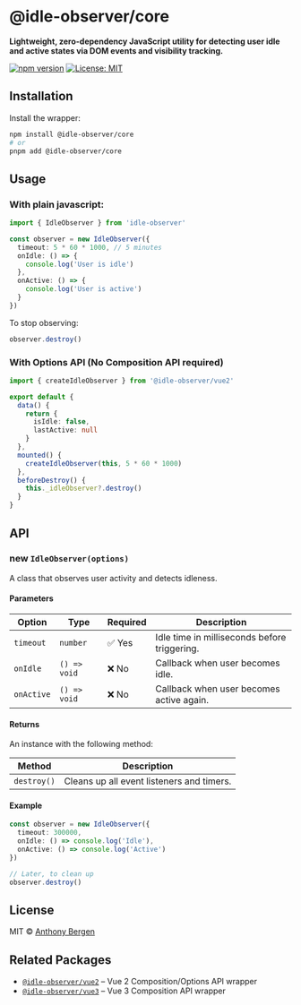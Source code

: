 # @idle-observer/core

**Lightweight, zero-dependency JavaScript utility for detecting user idle and active states via DOM events and visibility tracking.**

[![npm version](https://img.shields.io/npm/v/@idle-observer/core.svg)](https://www.npmjs.com/package/@idle-observer/core)
[![License: MIT](https://img.shields.io/badge/license-MIT-blue.svg)](LICENSE)

## Installation

Install the wrapper:
```bash
npm install @idle-observer/core
# or
pnpm add @idle-observer/core
```

## Usage

### With plain javascript:

```ts
import { IdleObserver } from 'idle-observer'

const observer = new IdleObserver({
  timeout: 5 * 60 * 1000, // 5 minutes
  onIdle: () => {
    console.log('User is idle')
  },
  onActive: () => {
    console.log('User is active')
  }
})

```

To stop observing:

```ts
observer.destroy()
```

### With Options API (No Composition API required)
```ts
import { createIdleObserver } from '@idle-observer/vue2'

export default {
  data() {
    return {
      isIdle: false,
      lastActive: null
    }
  },
  mounted() {
    createIdleObserver(this, 5 * 60 * 1000)
  },
  beforeDestroy() {
    this._idleObserver?.destroy()
  }
}
```

## API

### new `IdleObserver(options)`
A class that observes user activity and detects idleness.

#### Parameters

| Option     | Type        | Required | Description                                      |
|------------|-------------|----------|--------------------------------------------------|
| `timeout`  | `number`    | ✅ Yes   | Idle time in milliseconds before triggering.     |
| `onIdle`   | `() => void`| ❌ No    | Callback when user becomes idle.                 |
| `onActive` | `() => void`| ❌ No    | Callback when user becomes active again.         |

#### Returns

An instance with the following method:

| Method      | Description                                  |
|-------------|----------------------------------------------|
| `destroy()` | Cleans up all event listeners and timers.    |


#### Example

```ts
const observer = new IdleObserver({
  timeout: 300000,
  onIdle: () => console.log('Idle'),
  onActive: () => console.log('Active')
})

// Later, to clean up
observer.destroy()

```

## License

MIT © [Anthony Bergen](https://github.com/adbergen)


## Related Packages

- [`@idle-observer/vue2`](https://www.npmjs.com/package/@idle-observer/vue2) – Vue 2 Composition/Options API wrapper
- [`@idle-observer/vue3`](https://www.npmjs.com/package/@idle-observer/vue3) – Vue 3 Composition API wrapper

